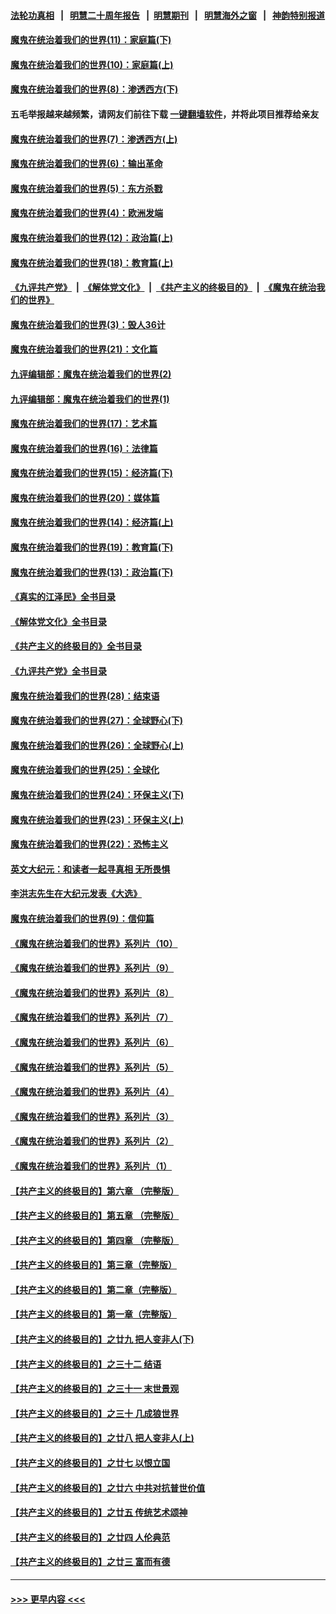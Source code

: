 #### [法轮功真相](https://github.com/gfw-breaker/truth/blob/master/README.md?t=0) &nbsp;&nbsp;|&nbsp;&nbsp; [明慧二十周年报告](https://github.com/gfw-breaker/mh-reports/blob/master/README.md?t=0) &nbsp;&nbsp;|&nbsp;&nbsp;[明慧期刊](https://github.com/gfw-breaker/mh-qikan) &nbsp;&nbsp;|&nbsp;&nbsp; [明慧海外之窗](https://github.com/gfw-breaker/mh-news/blob/master/README.md?t=0) &nbsp;&nbsp;|&nbsp;&nbsp; [神韵特别报道](https://github.com/gfw-breaker/mh-news/blob/master/shenyun.md?t=0)
#### [魔鬼在统治着我们的世界(11)：家庭篇(下)](../pages/nsc422/n10440961.md?t=11270550) 
#### [魔鬼在统治着我们的世界(10)：家庭篇(上)](../pages/nsc422/n10435448.md?t=11270550) 
#### [魔鬼在统治着我们的世界(8)：渗透西方(下)](../pages/nsc422/n10429603.md?t=11270550) 
#### 五毛举报越来越频繁，请网友们前往下载 [一键翻墙软件](https://github.com/gfw-breaker/ssr-accounts)，并将此项目推荐给亲友
#### [魔鬼在统治着我们的世界(7)：渗透西方(上)](../pages/nsc422/n10426013.md?t=11270550) 
#### [魔鬼在统治着我们的世界(6)：输出革命](../pages/nsc422/n10421536.md?t=11270550) 
#### [魔鬼在统治着我们的世界(5)：东方杀戮](../pages/nsc422/n10417707.md?t=11270550) 
#### [魔鬼在统治着我们的世界(4)：欧洲发端](../pages/nsc422/n10414890.md?t=11270550) 
#### [魔鬼在统治着我们的世界(12)：政治篇(上)](../pages/nsc422/n10444576.md?t=11270550) 
#### [魔鬼在统治着我们的世界(18)：教育篇(上)](../pages/nsc422/n10526970.md?t=11270550) 
#### [《九评共产党》](https://github.com/begood0513/9ping.md/blob/master/README.md) &nbsp;|&nbsp; [《解体党文化》](../../../../jtdwh.md/blob/master/README.md)  &nbsp;|&nbsp; [《共产主义的终极目的》](../../../../gczydzjmd.md/blob/master/README.md) &nbsp;|&nbsp; [《魔鬼在统治我们的世界》](../../../../mgztzwmdsj.md/blob/master/README.md) 
#### [魔鬼在统治着我们的世界(3)：毁人36计](../pages/nsc422/n10411583.md?t=11270550) 
#### [魔鬼在统治着我们的世界(21)：文化篇](../pages/nsc422/n10597706.md?t=11270550) 
#### [九评编辑部：魔鬼在统治着我们的世界(2)](../pages/nsc422/n10410036.md?t=11270550) 
#### [九评编辑部：魔鬼在统治着我们的世界(1)](../pages/nsc422/n10406825.md?t=11270550) 
#### [魔鬼在统治着我们的世界(17)：艺术篇](../pages/nsc422/n10499093.md?t=11270550) 
#### [魔鬼在统治着我们的世界(16)：法律篇](../pages/nsc422/n10485969.md?t=11270550) 
#### [魔鬼在统治着我们的世界(15)：经济篇(下)](../pages/nsc422/n10469975.md?t=11270550) 
#### [魔鬼在统治着我们的世界(20)：媒体篇](../pages/nsc422/n10586579.md?t=11270550) 
#### [魔鬼在统治着我们的世界(14)：经济篇(上)](../pages/nsc422/n10457370.md?t=11270550) 
#### [魔鬼在统治着我们的世界(19)：教育篇(下)](../pages/nsc422/n10564808.md?t=11270550) 
#### [魔鬼在统治着我们的世界(13)：政治篇(下)](../pages/nsc422/n10448270.md?t=11270550) 
#### [《真实的江泽民》全书目录](../pages/nsc422/n13721399.md?t=11270550) 
#### [《解体党文化》全书目录](../pages/nsc422/n13721157.md?t=11270550) 
#### [《共产主义的终极目的》全书目录](../pages/nsc422/n13721048.md?t=11270550) 
#### [《九评共产党》全书目录](../pages/nsc422/n13708085.md?t=11270550) 
#### [魔鬼在统治着我们的世界(28)：结束语](../pages/nsc422/n10936246.md?t=11270550) 
#### [魔鬼在统治着我们的世界(27)：全球野心(下)](../pages/nsc422/n10928319.md?t=11270550) 
#### [魔鬼在统治着我们的世界(26)：全球野心(上)](../pages/nsc422/n10900318.md?t=11270550) 
#### [魔鬼在统治着我们的世界(25)：全球化](../pages/nsc422/n10788205.md?t=11270550) 
#### [魔鬼在统治着我们的世界(24)：环保主义(下)](../pages/nsc422/n10695307.md?t=11270550) 
#### [魔鬼在统治着我们的世界(23)：环保主义(上)](../pages/nsc422/n10688613.md?t=11270550) 
#### [魔鬼在统治着我们的世界(22)：恐怖主义](../pages/nsc422/n10614727.md?t=11270550) 
#### [英文大纪元：和读者一起寻真相 无所畏惧](../pages/nsc422/n12542027.md?t=11270550) 
#### [李洪志先生在大纪元发表《大选》](../pages/nsc422/n12534746.md?t=11270550) 
#### [魔鬼在统治着我们的世界(9)：信仰篇](../pages/nsc422/n10432159.md?t=11270550) 
#### [《魔鬼在统治着我们的世界》系列片（10）](../pages/nsc422/n12292670.md?t=11270550) 
#### [《魔鬼在统治着我们的世界》系列片（9）](../pages/nsc422/n12290859.md?t=11270550) 
#### [《魔鬼在统治着我们的世界》系列片（8）](../pages/nsc422/n12287445.md?t=11270550) 
#### [《魔鬼在统治着我们的世界》系列片（7）](../pages/nsc422/n12283425.md?t=11270550) 
#### [《魔鬼在统治着我们的世界》系列片（6）](../pages/nsc422/n12282314.md?t=11270550) 
#### [《魔鬼在统治着我们的世界》系列片（5）](../pages/nsc422/n12281419.md?t=11270550) 
#### [《魔鬼在统治着我们的世界》系列片（4）](../pages/nsc422/n12274024.md?t=11270550) 
#### [《魔鬼在统治着我们的世界》系列片（3）](../pages/nsc422/n12271322.md?t=11270550) 
#### [《魔鬼在统治着我们的世界》系列片（2）](../pages/nsc422/n12269049.md?t=11270550) 
#### [《魔鬼在统治着我们的世界》系列片（1）](../pages/nsc422/n12267575.md?t=11270550) 
#### [【共产主义的终极目的】第六章 （完整版）](../pages/nsc422/n11428913.md?t=11270550) 
#### [【共产主义的终极目的】第五章 （完整版）](../pages/nsc422/n11428912.md?t=11270550) 
#### [【共产主义的终极目的】第四章 （完整版）](../pages/nsc422/n11428907.md?t=11270550) 
#### [【共产主义的终极目的】第三章（完整版）](../pages/nsc422/n11428848.md?t=11270550) 
#### [【共产主义的终极目的】第二章（完整版）](../pages/nsc422/n11428831.md?t=11270550) 
#### [【共产主义的终极目的】第一章（完整版）](../pages/nsc422/n11417651.md?t=11270550) 
#### [【共产主义的终极目的】之廿九 把人变非人(下)](../pages/nsc422/n11344140.md?t=11270550) 
#### [【共产主义的终极目的】之三十二 结语](../pages/nsc422/n11360535.md?t=11270550) 
#### [【共产主义的终极目的】之三十一 末世景观](../pages/nsc422/n11351129.md?t=11270550) 
#### [【共产主义的终极目的】之三十 几成狼世界](../pages/nsc422/n11348280.md?t=11270550) 
#### [【共产主义的终极目的】之廿八 把人变非人(上)](../pages/nsc422/n11340492.md?t=11270550) 
#### [【共产主义的终极目的】之廿七 以恨立国](../pages/nsc422/n11336944.md?t=11270550) 
#### [【共产主义的终极目的】之廿六 中共对抗普世价值](../pages/nsc422/n11324785.md?t=11270550) 
#### [【共产主义的终极目的】之廿五 传统艺术颂神](../pages/nsc422/n11296396.md?t=11270550) 
#### [【共产主义的终极目的】之廿四 人伦典范](../pages/nsc422/n11296397.md?t=11270550) 
#### [【共产主义的终极目的】之廿三 富而有德](../pages/nsc422/n11283598.md?t=11270550) 

----
#### [ >>> 更早内容 <<< ](../indexes/nsc422-earlier.md)
